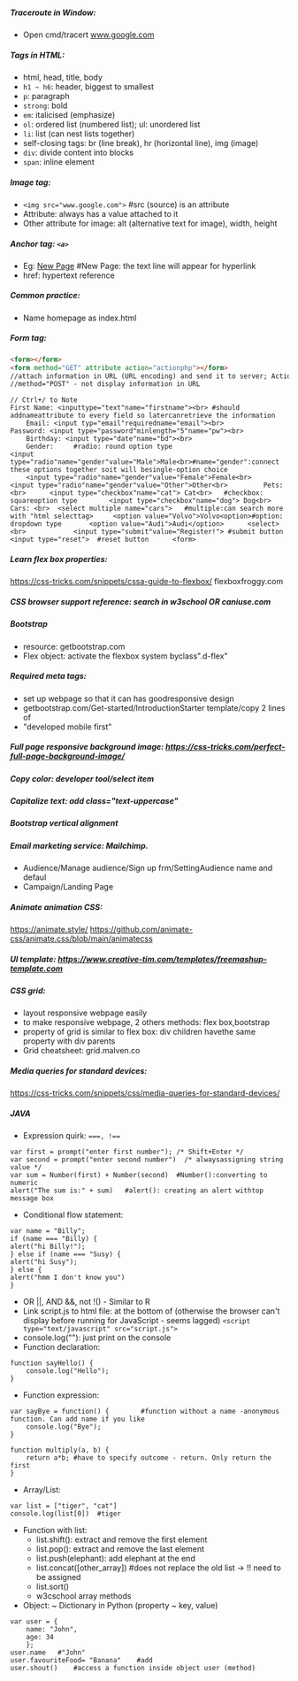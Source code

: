##### Traceroute in Window:
+ Open cmd/tracert www.google.com
##### Tags in HTML:
- html, head, title, body
- `h1 ~ h6`: header, biggest to smallest
- `p`: paragraph
- `strong`: bold
- `em`: italicised (emphasize)
- `ol`: ordered list (numbered list); ul: unordered list
- `li`: list (can nest lists together)
- self-closing tags: br (line break), hr (horizontal line), img (image)
- `div`: divide content into blocks
- `span`: inline element
##### Image tag: 
- `<img src="www.google.com">`   #src (source) is an attribute
- Attribute: always has a value attached to it
- Other attribute for image: alt (alternative text for image), width, height
##### Anchor tag: `<a>`
- Eg: <a href="newpage.html">New Page</a>	#New Page: the text line will appear for hyperlink
- href: hypertext reference
##### Common practice:
+ Name homepage as index.html
##### Form tag:
```html
<form></form>
<form method="GET" attribute action="actionphp"></form>
//attach information in URL (URL encoding) and send it to server; Action.php: submit the formto backend server
//method="POST" - not display information in URL
```	
```
// Ctrl+/ to Note
First Name: <inputtype="text"name="firstname"><br> #should addnameattribute to every field so latercanretrieve the information
   	Email: <input typ="email"requiredname="email"><br>
Password: <input type="password"minlength="5"name="pw"><br>
   	Birthday: <input type="date"name="bd"><br>
   	Gender: 	#radio: round option type
<input type="radio"name="gender"value="Male">Male<br>#name="gender":connect these options together soit will besingle-option choice
   	<input type="radio"name="gender"value="Female">Female<br>	      	<input type="radio"name="gender"value="Other">Other<br>	      	Pets: <br>		<input type="checkbox"name="cat"> Cat<br>	#checkbox: squareoption type		<input type="checkbox"name="dog"> Dog<br>		Cars: <br>	<select multiple name="cars">	#multiple:can search more with "html selecttag>		<option value="Volvo">Volvo<option>#option: dropdown type		<option value="Audi">Audi</option>		<select><br>	       	<input type="submit"value="Register!"> #submit button	       <input type="reset">  #reset button		<form>
```


##### Learn flex box properties: 
https://css-tricks.com/snippets/cssa-guide-to-flexbox/
flexboxfroggy.com
##### CSS browser support reference: search in w3school OR caniuse.com
##### Bootstrap 
+ resource: getbootstrap.com
+ Flex object: activate the flexbox system byclass".d-flex"
##### Required meta tags:
+ set up webpage so that it can has goodresponsive design
+ getbootstrap.com/Get-started/IntroductionStarter template/copy 2 lines of <meta>
+ "developed mobile first"
##### Full page responsive background image: https://css-tricks.com/perfect-full-page-background-image/
##### Copy color: developer tool/select item
##### Capitalize text: add class="text-uppercase"
##### Bootstrap vertical alignment
##### Email marketing service: Mailchimp. 
+ Audience/Manage audience/Sign up frm/SettingAudience name and defaul
+ Campaign/Landing Page
##### Animate animation CSS: 
https://animate.style/
https://github.com/animate-css/animate.css/blob/main/animatecss
##### UI template: https://www.creative-tim.com/templates/freemashup-template.com
##### CSS grid: 
+ layout responsive webpage easily
+ to make responsive webpage, 2 others methods: flex box,bootstrap
+ property of grid is similar to flex box: div children havethe same property with div parents
+ Grid cheatsheet: grid.malven.co
##### Media queries for standard devices: 
https://css-tricks.com/snippets/css/media-queries-for-standard-devices/

##### JAVA
- Expression quirk: `===, !==`
```
var first = prompt("enter first number"); /* Shift+Enter */
var second = prompt("enter second number")  /* alwaysassigning string value */
var sum = Number(first) + Number(second)  #Number():converting to numeric
alert("The sum is:" + sum)   #alert(): creating an alert withtop message box
```
- Conditional flow statement:
```
var name = "Billy";
if (name === "Billy) {
alert("hi Billy!");
} else if (name === "Susy) {
alert("hi Susy");	 
} else {
alert("hmm I don't know you")
}
```
- OR ||, AND &&, not !() - Similar to R
- Link script.js to html file: at the bottom of <body> (otherwise the browser can't display before running for JavaScript - seems lagged)
	`<script type="text/javascript" src="script.js">`
- console.log(""): just print on the console
- Function declaration:
```
function sayHello() {
	console.log("Hello");
}
```
- Function expression:
```
var sayBye = function() {        #function without a name -anonymous function. Can add name if you like
	console.log("Bye");
}
```
```
function multiply(a, b) {
	return a*b;	#have to specify outcome - return. Only return the first
}
```

- Array/List: 
```
var list = ["tiger", "cat"]
console.log(list[0])  #tiger
```
- Function with list:	
	+ list.shift(): extract and remove the first element
	+ list.pop(): extract and remove the last element
	+ list.push(elephant): add elephant at the end
	+ list.concat([other_array]) #does not replace the old list -> !! need to be assigned
	+ list.sort()
	+ w3cschool array methods
- Object: ~ Dictionary in Python (property ~ key, value)
```
var user = {
	name: "John",
	age: 34
	};
user.name	#"John"
user.favouriteFood= "Banana"	#add
user.shout()	#access a function inside object user (method)
```